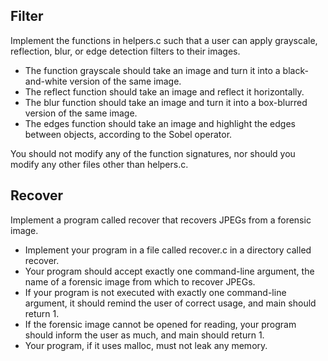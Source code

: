 ## Filter

Implement the functions in helpers.c such that a user can apply grayscale, reflection, blur, or edge detection filters to their images.

- The function grayscale should take an image and turn it into a black-and-white version of the same image.
- The reflect function should take an image and reflect it horizontally.
- The blur function should take an image and turn it into a box-blurred version of the same image.
- The edges function should take an image and highlight the edges between objects, according to the Sobel operator.

You should not modify any of the function signatures, nor should you modify any other files other than helpers.c.

## Recover

Implement a program called recover that recovers JPEGs from a forensic image.

- Implement your program in a file called recover.c in a directory called recover.
- Your program should accept exactly one command-line argument, the name of a forensic image from which to recover JPEGs.
- If your program is not executed with exactly one command-line argument, it should remind the user of correct usage, and main should return 1.
- If the forensic image cannot be opened for reading, your program should inform the user as much, and main should return 1.
- Your program, if it uses malloc, must not leak any memory.